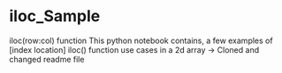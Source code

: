 # iloc_Sample
iloc(row:col) function
This python notebook contains, a few examples of [index location] iloc() function use cases in a 2d array
-> Cloned and changed readme file
